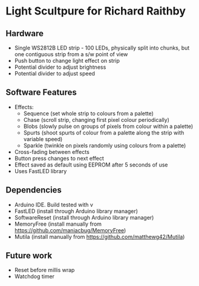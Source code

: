 # Light Scultpure for Richard Raithby

## Hardware

* Single WS2812B LED strip - 100 LEDs, physically split into chunks, but one contiguous strip from a s/w point of view
* Push button to change light effect on strip
* Potential divider to adjust brightness
* Potential divider to adjust speed

## Software Features

* Effects:
    * Sequence (set whole strip to colours from a palette)
    * Chase (scroll strip, changing first pixel colour periodically)
    * Blobs (slowly pulse on groups of pixels from colour within a palette)
    * Spurts (shoot spurts of colour from a palette along the strip with variable speed)
    * Sparkle (twinkle on pixels randomly using colours from a palette)
* Cross-fading between effects
* Button press changes to next effect
* Effect saved as default using EEPROM after 5 seconds of use
* Uses FastLED library

## Dependencies

* Arduino IDE. Build tested with v 
* FastLED (install through Arduino library manager)
* SoftwareReset (install through Arduino library manager)
* MemoryFree (install manually from https://github.com/maniacbug/MemoryFree)
* Mutila (install manually from https://github.com/matthewg42/Mutila)

## Future work

* Reset before millis wrap
* Watchdog timer
